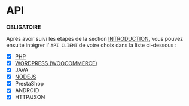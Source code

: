 # API

**OBLIGATOIRE**

Après avoir suivi les étapes de la section [INTRODUCTION](./), vous pouvez ensuite intégrer l' `API CLIENT` de votre choix dans la liste ci-dessous :

* [x] [PHP](backend/php-server-sdk.md)
* [x] [WORDPRESS (WOOCOMMERCE)](backend/woocommerce-plugin.md)
* [x] JAVA
* [x] [NODEJS](backend/nodejs-api-client.md)
* [x] PrestaShop
* [x] ANDROID
* [x] HTTP/JSON

